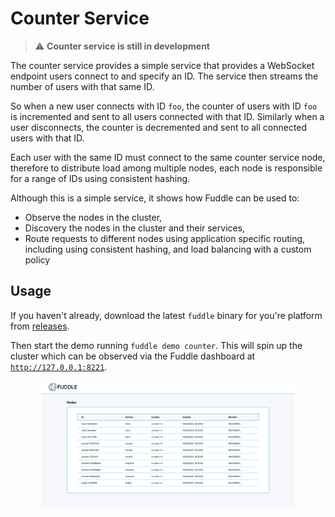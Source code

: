 # Counter Service

> :warning: **Counter service is still in development**

The counter service provides a simple service that provides a WebSocket endpoint
users connect to and specify an ID. The service then streams the number of users
with that same ID.

So when a new user connects with ID `foo`, the counter of users with ID `foo` is
incremented and sent to all users connected with that ID. Similarly when a user
disconnects, the counter is decremented and sent to all connected users with
that ID.

Each user with the same ID must connect to the same counter service node,
therefore to distribute load among multiple nodes, each node is responsible for
a range of IDs using consistent hashing.

Although this is a simple service, it shows how Fuddle can be used to:
* Observe the nodes in the cluster,
* Discovery the nodes in the cluster and their services,
* Route requests to different nodes using application specific routing,
including using consistent hashing, and load balancing with a custom policy

## Usage

If you haven't already, download the latest `fuddle` binary for you're platform
from [releases](https://github.com/andydunstall/fuddle/releases).

Then start the demo running `fuddle demo counter`. This will spin up the cluster
which can be observed via the Fuddle dashboard at
[`http://127.0.0.1:8221`](http://127.0.0.1:8221).

<p align="center">
  <img src='../../assets/images/counter-service-dashboard.png?raw=true' width='80%'>
</p>
